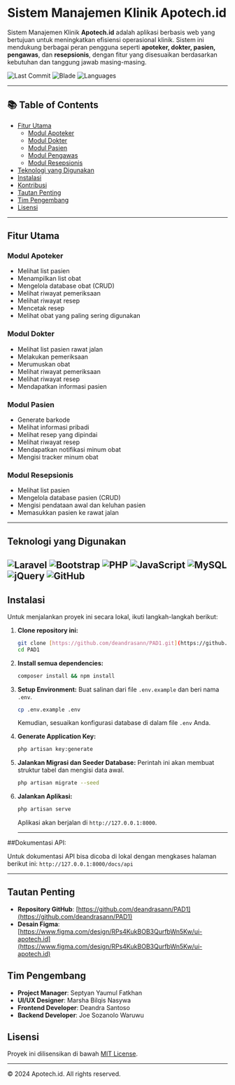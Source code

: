 # Sistem Manajemen Klinik Apotech.id

Sistem Manajemen Klinik **Apotech.id** adalah aplikasi berbasis web yang bertujuan untuk meningkatkan efisiensi operasional klinik. Sistem ini mendukung berbagai peran pengguna seperti **apoteker, dokter, pasien, pengawas**, dan **resepsionis**, dengan fitur yang disesuaikan berdasarkan kebutuhan dan tanggung jawab masing-masing.

![Last Commit](https://img.shields.io/github/last-commit/deandrasann/PAD1?label=last%20commit)
![Blade](https://img.shields.io/badge/blade-62.0%25-blue)
![Languages](https://img.shields.io/github/languages/count/deandrasann/PAD1)

---

## 📚 Table of Contents
- [Fitur Utama](#fitur-utama)
  - [Modul Apoteker](#modul-apoteker)
  - [Modul Dokter](#modul-dokter)
  - [Modul Pasien](#modul-pasien)
  - [Modul Pengawas](#modul-pengawas)
  - [Modul Resepsionis](#modul-resepsionis)
- [Teknologi yang Digunakan](#teknologi-yang-digunakan)
- [Instalasi](#instalasi)
- [Kontribusi](#kontribusi)
- [Tautan Penting](#tautan-penting)
- [Tim Pengembang](#tim-pengembang)
- [Lisensi](#lisensi)

---

## Fitur Utama

### Modul Apoteker
- Melihat list pasien
- Menampilkan list obat
- Mengelola database obat (CRUD)
- Melihat riwayat pemeriksaan
- Melihat riwayat resep
- Mencetak resep
- Melihat obat yang paling sering digunakan

### Modul Dokter
- Melihat list pasien rawat jalan
- Melakukan pemeriksaan
- Merumuskan obat
- Melihat riwayat pemeriksaan
- Melihat riwayat resep
- Mendapatkan informasi pasien

### Modul Pasien
- Generate barkode
- Melihat informasi pribadi
- Melihat resep yang dipindai
- Melihat riwayat resep
- Mendapatkan notifikasi minum obat
- Mengisi tracker minum obat

### Modul Resepsionis
- Melihat list pasien
- Mengelola database pasien (CRUD)
- Mengisi pendataan awal dan keluhan pasien
- Memasukkan pasien ke rawat jalan

---

## Teknologi yang Digunakan

![Laravel](https://img.shields.io/badge/-Laravel-red?logo=laravel&logoColor=white)
![Bootstrap](https://img.shields.io/badge/-Bootstrap-7952B3?logo=bootstrap&logoColor=white)
![PHP](https://img.shields.io/badge/-PHP-777BB4?logo=php&logoColor=white)
![JavaScript](https://img.shields.io/badge/-JavaScript-F7DF1E?logo=javascript&logoColor=black)
![MySQL](https://img.shields.io/badge/-MySQL-4479A1?logo=mysql&logoColor=white)
![jQuery](https://img.shields.io/badge/-jQuery-0769AD?logo=jquery&logoColor=white)
![GitHub](https://img.shields.io/badge/-GitHub-181717?logo=github&logoColor=white)
---

## Instalasi
Untuk menjalankan proyek ini secara lokal, ikuti langkah-langkah berikut:
1.  **Clone repository ini:**
    ```bash
    git clone [https://github.com/deandrasann/PAD1.git](https://github.com/deandrasann/PAD1.git)
    cd PAD1
    ```
2.  **Install semua dependencies:**
    ```bash
    composer install && npm install
    ```
3.  **Setup Environment:**
    Buat salinan dari file `.env.example` dan beri nama `.env`.
    ```bash
    cp .env.example .env
    ```
    Kemudian, sesuaikan konfigurasi database di dalam file `.env` Anda.

4.  **Generate Application Key:**
    ```bash
    php artisan key:generate
    ```

5.  **Jalankan Migrasi dan Seeder Database:**
    Perintah ini akan membuat struktur tabel dan mengisi data awal.
    ```bash
    php artisan migrate --seed
    ```

6.  **Jalankan Aplikasi:**
    ```bash
    php artisan serve
    ```
    Aplikasi akan berjalan di `http://127.0.0.1:8000`.

    <hr>
##Dokumentasi API:

Untuk dokumentasi API bisa dicoba di lokal dengan mengkases halaman berikut ini: `http://127.0.0.1:8000/docs/api`
<hr>

## Tautan Penting
- **Repository GitHub**: [https://github.com/deandrasann/PAD1](https://github.com/deandrasann/PAD1)
- **Desain Figma**: [https://www.figma.com/design/RPs4KukBOB3QurfbWn5Kw/ui-apotech.id](https://www.figma.com/design/RPs4KukBOB3QurfbWn5Kw/ui-apotech.id)

## Tim Pengembang
- **Project Manager**: Septyan Yaumul Fatkhan
- **UI/UX Designer**: Marsha Bilqis Nasywa
- **Frontend Developer**: Deandra Santoso
- **Backend Developer**: Joe Sozanolo Waruwu

## Lisensi
Proyek ini dilisensikan di bawah [MIT License](LICENSE).

---

© 2024 Apotech.id. All rights reserved.
